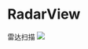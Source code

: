 # RadarView
雷达扫描
![](https://github.com/vincent890120/RadarView/tree/master/screenShot/screenShot.png)

